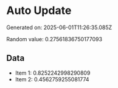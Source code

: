 # Auto Update

Generated on: 2025-06-01T11:26:35.085Z

Random value: 0.27561836750177093

## Data

- Item 1: 0.8252242998290809
- Item 2: 0.4562759255081774
